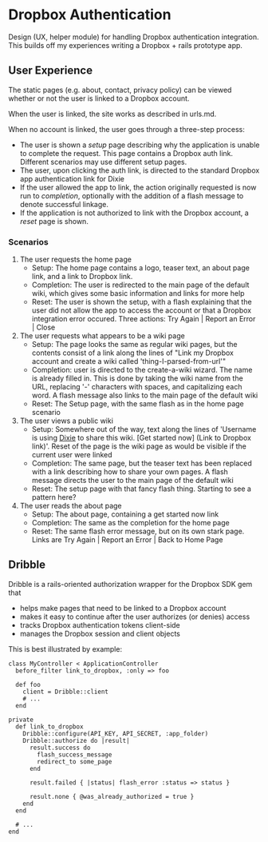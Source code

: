 
Dropbox Authentication
======================

Design (UX, helper module) for handling Dropbox authentication integration.
This builds off my experiences writing a Dropbox + rails prototype app.

User Experience
---------------

The static pages (e.g. about, contact, privacy policy) can be viewed whether
or not the user is linked to a Dropbox account. 

When the user is linked, the site works as described in urls.md.

When no account is linked, the user goes through a three-step process:

* The user is shown a _setup_ page describing why the application is unable
  to complete the request. This page contains a Dropbox auth link. Different
  scenarios may use different setup pages.
* The user, upon clicking the auth link, is directed to the standard
  Dropbox app authentication link for Dixie
* If the user allowed the app to link, the action originally requested is now
  run to _completion_, optionally with the addition of a flash message to 
  denote successful linkage.
* If the application is not authorized to link with the Dropbox account, a
  _reset_ page is shown.

### Scenarios

1. The user requests the home page
   * Setup: The home page contains a logo, teaser text, an about page link,
     and a link to Dropbox link.
   * Completion: The user is redirected to the main page of the default wiki,
     which gives some basic information and links for more help
   * Reset: The user is shown the setup, with a flash explaining that the user
     did not allow the app to access the account or that a Dropbox integration
     error occured. Three actions: Try Again | Report an Error | Close
2. The user requests what appears to be a wiki page
   * Setup: The page looks the same as regular wiki pages, but the contents
     consist of a link along the lines of "Link my Dropbox account and create
     a wiki called 'thing-I-parsed-from-url'"
   * Completion: user is directed to the create-a-wiki wizard. The name is
     already filled in. This is done by taking the wiki name from the URL,
     replacing '-' characters with spaces, and capitalizing each word. A 
     flash message also links to the main page of the default wiki
   * Reset: The Setup page, with the same flash as in the home page scenario
3. The user views a public wiki
   * Setup: Somewhere out of the way, text along the lines of 'Username is
     using [Dixie](link-to-homepage) to share this wiki. [Get started now]
     (Link to Dropbox link)'. Reset of the page is the wiki page as would be
     visible if the current user were linked
   * Completion: The same page, but the teaser text has been replaced with a
     link describing how to share your own pages. A flash message directs the
     user to the main page of the default wiki
   * Reset: The setup page with that fancy flash thing. Starting to see a
     pattern here?
4. The user reads the about page
   * Setup: The about page, containing a get started now link
   * Completion: The same as the completion for the home page
   * Reset: The same flash error message, but on its own stark page. Links are
     Try Again | Report an Error | Back to Home Page

Dribble
-------

Dribble is a rails-oriented authorization wrapper for the Dropbox SDK gem that

* helps make pages that need to be linked to a Dropbox account
* makes it easy to continue after the user authorizes (or denies) access
* tracks Dropbox authentication tokens client-side
* manages the Dropbox session and client objects

This is best illustrated by example:

    class MyController < ApplicationController
      before_filter link_to_dropbox, :only => foo

      def foo
        client = Dribble::client
        # ...
      end

    private
      def link_to_dropbox
        Dribble::configure(API_KEY, API_SECRET, :app_folder)
        Dribble::authorize do |result|
          result.success do
            flash_success_message
            redirect_to some_page
          end

          result.failed { |status| flash_error :status => status }

          result.none { @was_already_authorized = true }
        end
      end

      # ...
    end


